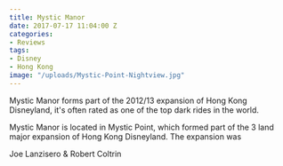 ```yaml
---
title: Mystic Manor
date: 2017-07-17 11:04:00 Z
categories:
- Reviews
tags:
- Disney
- Hong Kong
image: "/uploads/Mystic-Point-Nightview.jpg"
---
```


Mystic Manor forms part of the 2012/13 expansion of Hong Kong Disneyland, it's often rated as one of the top dark rides in the world.

Mystic Manor is located in Mystic Point, which formed part of the 3 land major expansion of Hong Kong Disneyland. The expansion was 

Joe Lanzisero & Robert Coltrin